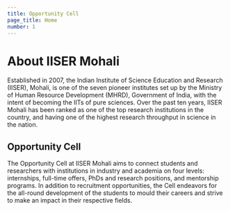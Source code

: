 ```yaml
---
title: Opportunity Cell
page_title: Home
number: 1
---
```


# About IISER Mohali

Established in 2007, the Indian Institute of Science Education and Research (IISER), Mohali, is one of the seven pioneer institutes set up by the Ministry of Human Resource Development (MHRD), Government of India, with the intent of becoming the IITs of pure sciences. Over the past ten years, IISER Mohali has been ranked as one of the top research institutions in the country, and having one of the highest research throughput in science in the nation.

## Opportunity Cell

The Opportunity Cell at IISER Mohali aims to connect students and researchers with institutions in industry and academia on four levels: internships, full-time offers, PhDs and research positions, and mentorship programs. In addition to recruitment opportunities, the Cell endeavors for the all-round development of the students to mould their careers and strive to make an impact in their respective fields.
